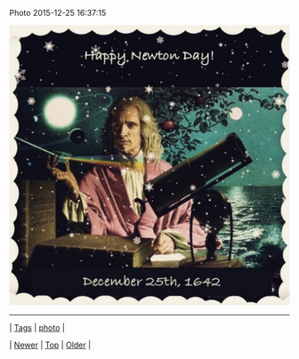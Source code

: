 <!--
title: Photo 2015-12-25 16
date: 2020-06-28T15:27:00.105Z
tags: photo
-->


Photo 2015-12-25 16:37:15

![](135915202769-0.jpg)

<!--BOTTOM-POST-NAVIGATION-->
---

| [Tags](tags.md) | [photo](tag-photo.md) |

| [Newer](135905498534.md) | [Top](index.md) | [Older](136058092719.md) |